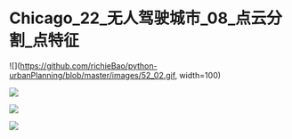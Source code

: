 # Chicago_22_无人驾驶城市_08_点云分割_点特征

![](https://github.com/richieBao/python-urbanPlanning/blob/master/images/52_02.gif, width=100)

![](https://github.com/richieBao/python-urbanPlanning/blob/master/images/52_01.gif)

![](https://github.com/richieBao/python-urbanPlanning/blob/master/images/52_03.gif)

![](https://github.com/richieBao/python-urbanPlanning/blob/master/images/52_04.gif)
